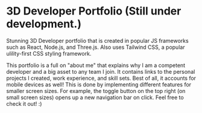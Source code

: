 # 3D Developer Portfolio (Still under development.)

Stunning 3D Developer portfolio that is created in popular JS frameworks such as React, Node.js, and Three.js. Also uses Tailwind CSS, a popular ulility-first CSS styling framework.

This portfolio is a full on "about me" that explains why I am a competent developer and a big asset to any team I join. It contains links to the personal projects I created, work experience, and skill sets. Best of all, it accounts for mobile devices as well! This is done by implementing different features for smaller screen sizes. For example, the toggle button on the top right (on small screen sizes) opens up a new navigation bar on click. Feel free to check it out! :)
